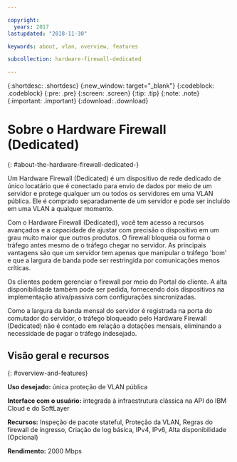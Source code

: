 ```yaml
---

copyright:
  years: 2017
lastupdated: "2018-11-30"

keywords: about, vlan, overview, features

subcollection: hardware-firewall-dedicated

---
```


{:shortdesc: .shortdesc}
{:new_window: target="_blank"}
{:codeblock: .codeblock}
{:pre: .pre}
{:screen: .screen}
{:tip: .tip}
{:note: .note}
{:important: .important}
{:download: .download}

# Sobre o Hardware Firewall (Dedicated)
{: #about-the-hardware-firewall-dedicated-}

Um Hardware Firewall (Dedicated) é um dispositivo de rede dedicado de único locatário que é conectado para envio de dados por meio de um servidor e protege qualquer um ou todos os servidores em uma VLAN pública. Ele é comprado separadamente de um servidor e pode ser incluído em uma VLAN a qualquer momento.   

Com o Hardware Firewall (Dedicated), você tem acesso a recursos avançados e a capacidade de ajustar com precisão o dispositivo em um grau muito maior que outros produtos. O firewall bloqueia ou forma o tráfego antes mesmo de o tráfego chegar no servidor. As principais vantagens são que um servidor tem apenas que manipular o tráfego 'bom' e que a largura de banda pode ser restringida por comunicações menos críticas.

Os clientes podem gerenciar o firewall por meio do Portal do cliente. A alta disponibilidade também pode ser pedida, fornecendo dois dispositivos na implementação ativa/passiva com configurações sincronizadas.

Como a largura da banda mensal do servidor é registrada na porta do comutador do servidor, o tráfego bloqueado pelo Hardware Firewall (Dedicated) não é contado em relação a dotações mensais, eliminando a necessidade de pagar o tráfego indesejado.

## Visão geral e recursos
{: #overview-and-features}

**Uso desejado:** única proteção de VLAN pública

**Interface com o usuário:** integrada à infraestrutura clássica na API do IBM Cloud e do
SoftLayer

**Recursos:** Inspeção de pacote stateful, Proteção da VLAN, Regras do firewall de ingresso, Criação de log básica, IPv4, IPv6, Alta disponibilidade (Opcional)

**Rendimento:** 2000 Mbps
